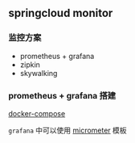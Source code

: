 ## springcloud monitor

### 监控方案
- prometheus + grafana
- zipkin
- skywalking

### prometheus + grafana 搭建
[docker-compose](prometheus/docker/docker-compose.yml)

`grafana` 中可以使用 [micrometer](https://grafana.com/grafana/dashboards/4701-jvm-micrometer/) 模板
